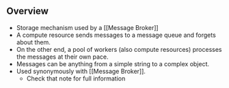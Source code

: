 ## Overview
- Storage mechanism used by a [[Message Broker]]
- A compute resource sends messages to a message queue and forgets about them. 
- On the other end, a pool of workers (also compute resources) processes the messages at their own pace. 
- Messages can be anything from a simple string to a complex object.
- Used synonymously with [[Message Broker]].
	- Check that note for full information